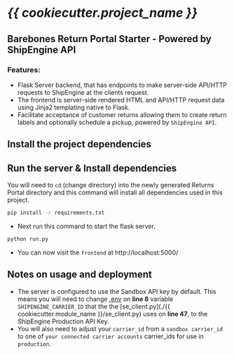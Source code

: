 # _{{ cookiecutter.project_name }}_

## Barebones Return Portal Starter - Powered by ShipEngine API

### Features:
- Flask Server backend, that has endpoints to make server-side API/HTTP requests to ShipEngine at the clients request.
- The frontend is server-side rendered HTML and API/HTTP request data using Jinja2 templating native to Flask.
- Facilitate acceptance of customer returns allowing them to create return labels and optionally schedule a pickup, powered by `ShipEngine API`.

## Install the project dependencies


## Run the server & Install dependencies
You will need to `cd` (change directory) into the newly generated Returns Portal directory and this command will install all dependencies used in this project.
```bash
pip install -r requirements.txt
```
- Next run this command to start the flask server.
```bash
python run.py
```
- You can now visit the `frontend` at http://localhost:5000/

## Notes on usage and deployment
- The server is configured to use the Sandbox API key by default. This means you will need to change [.env](./.env) on **line 8** variable `SHIPENGINE_CARRIER_ID` that the the [se_client.py](./{{ cookiecutter.module_name }}/se_client.py) uses on **line 47**, to the ShipEngine Production API Key. 
- You will also need to adjust your `carrier_id` from a `sandbox carrier_id` to one of `your connected carrier accounts` carrier_ids for use in `production`.